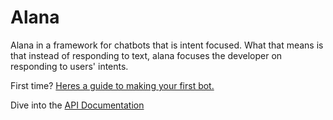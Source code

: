# Alana

Alana in a framework for chatbots that is intent focused. What that means is that instead of responding to text, alana focuses the developer on responding to users' intents.

First time? [Heres a guide to making your first bot.](/my-first-bot.md)

Dive into the [API Documentation](/api/introduction.md)